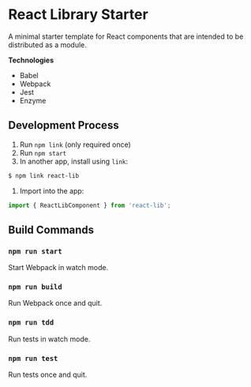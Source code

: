 # React Library Starter

A minimal starter template for React components that are intended to be distributed as a module.

**Technologies**

* Babel
* Webpack
* Jest
* Enzyme

## Development Process

1. Run `npm link` (only required once)
1. Run `npm start`
1. In another app, install using `link`:

```sh
$ npm link react-lib
```

1. Import into the app:

```js
import { ReactLibComponent } from 'react-lib';
```

## Build Commands

### `npm run start`

Start Webpack in watch mode.

### `npm run build`

Run Webpack once and quit.

### `npm run tdd`

Run tests in watch mode.

### `npm run test`

Run tests once and quit.
